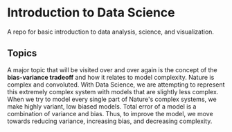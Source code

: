 # Introduction to Data Science 

A repo for basic introduction to data analysis, science, and visualization. 

## Topics 

A major topic that will be visited over and over again is the concept of the **bias-variance tradeoff** and how it relates to model complexity. Nature is complex and convoluted. With Data Science, we are attempting to represent this extremely complex system with models that are slightly less complex. When we try to model every single part of Nature's complex systems, we make highly variant, low biased models. Total error of a model is a combination of variance and bias. Thus, to improve the model, we move towards reducing variance, increasing bias, and decreasing complexity. 



